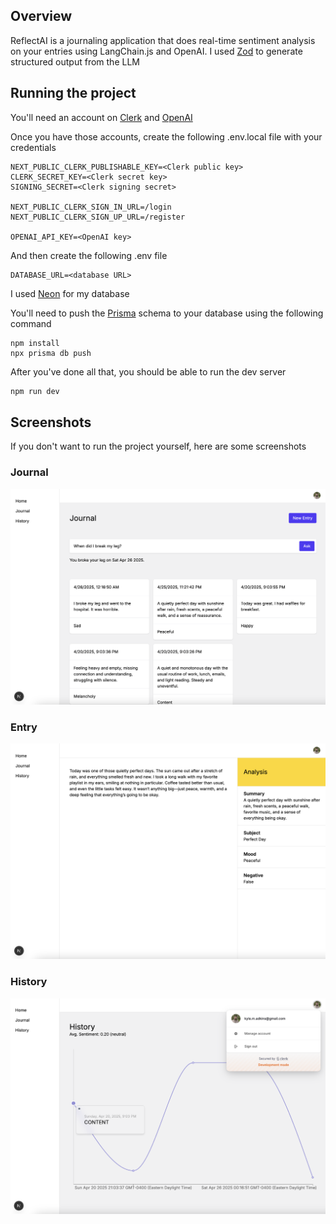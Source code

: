 ## Overview

ReflectAI is a journaling application that does real-time sentiment analysis on your entries using LangChain.js and OpenAI. I used [Zod](https://zod.dev) to generate structured output from the LLM

## Running the project

You'll need an account on [Clerk](https://clerk.com) and [OpenAI](https://openai.com)

Once you have those accounts, create the following .env.local file with your credentials

```
NEXT_PUBLIC_CLERK_PUBLISHABLE_KEY=<Clerk public key>
CLERK_SECRET_KEY=<Clerk secret key>
SIGNING_SECRET=<Clerk signing secret>

NEXT_PUBLIC_CLERK_SIGN_IN_URL=/login
NEXT_PUBLIC_CLERK_SIGN_UP_URL=/register

OPENAI_API_KEY=<OpenAI key>
```

And then create the following .env file

```
DATABASE_URL=<database URL>
```

I used [Neon](https://neon.tech) for my database

You'll need to push the [Prisma](https://www.prisma.io) schema to your database using the following command

```
npm install
npx prisma db push
```

After you've done all that, you should be able to run the dev server

```bash
npm run dev
```

## Screenshots

If you don't want to run the project yourself, here are some screenshots

### Journal

![Journal page](screenshots/journal.png)

### Entry

![Entry details page](screenshots/details.png)

### History

![Sentiment history page](screenshots/history.png)
